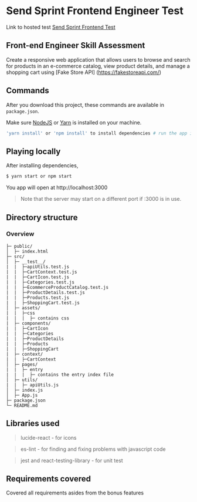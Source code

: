 # Send Sprint Frontend Engineer Test

Link to hosted test [Send Sprint Frontend Test](https://sendsprint-ecommerce.netlify.app/)

## Front-end Engineer Skill Assessment

Create a responsive web application that allows users to browse and search for products in an e-commerce catalog, view product details, and manage a shopping cart using [Fake Store API] (https://fakestoreapi.com/)

## Commands

After you download this project, these commands are available in `package.json`.

Make sure [NodeJS](https://www.nodejs.org/) or [Yarn](https://www.yarnpkg.com) is installed on your machine.

```bash
'yarn install' or 'npm install' to install dependencies # run the app in development mode
```

## Playing locally

After installing dependencies,

```bash
$ yarn start or npm start
```

You app will open at http://localhost:3000

> Note that the server may start on a different port if :3000 is in use.

## Directory structure

### Overview

```tree
├─ public/
│  ├─ index.html
├─ src/
│  ├─ __test__/
|  |  ├─apiUtils.test.js
|  |  ├─CartContext.test.js
|  |  ├─CartIcon.test.js
|  |  ├─Categories.test.js
|  |  ├─EcommerceProductCatalog.test.js
|  |  ├─ProductDetails.test.js
|  |  ├─Products.test.js
|  |  ├─ShoppingCart.test.js
│  ├─ assets/
|  |  ├─css
|  |  |  ├─ contains css
|  ├─ components/
|  |  ├─CartIcon
|  |  ├─Categories
|  |  ├─ProductDetails
|  |  ├─Products
|  |  ├─ShoppingCart
|  ├─ context/
|  |  ├─CartContext
│  ├─ pages/
|  |  ├─ entry
|  |  |  ├─ contains the entry index file
│  ├─ utils/
|  |  ├─ apiUtils.js
│  ├─ index.js
│  ├─ App.js
├─ package.json
└─ README.md
```

## Libraries used

> lucide-react - for icons

> es-lint - for finding and fixing problems with javascript code

> jest and react-testing-library - for unit test

## Requirements covered

Covered all requirements asides from the bonus features
